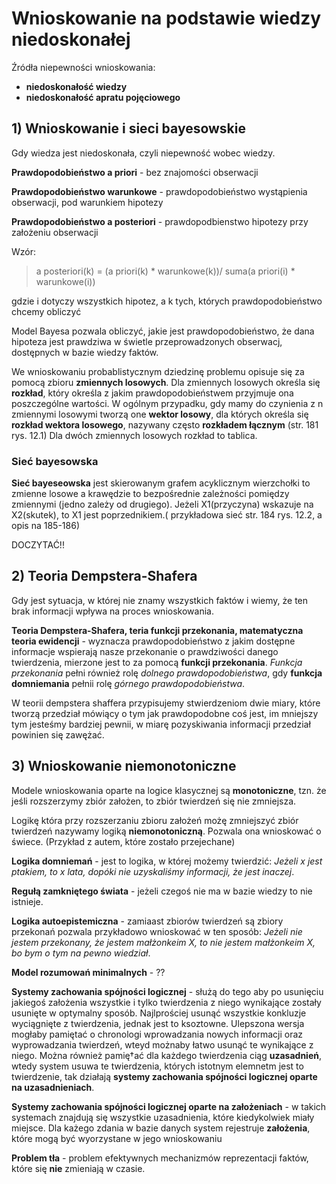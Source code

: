# Wnioskowanie na podstawie wiedzy niedoskonałej

Źródła niepewności wnioskowania:
- **niedoskonałość wiedzy**
- **niedoskonałość apratu pojęciowego**

## 1) Wnioskowanie i sieci bayesowskie

Gdy wiedza jest niedoskonała, czyli niepewność wobec wiedzy.

**Prawdopodobieństwo a priori** - bez znajomości obserwacji

**Prawdopodobieństwo warunkowe** - prawdopodobieństwo wystąpienia obserwacji, pod warunkiem hipotezy

**Prawdopodobieństwo a posteriori** - prawdopodbienstwo hipotezy przy założeniu obserwacji

Wzór:

>a posteriori(k) = (a priori(k) * warunkowe(k))/ suma(a priori(i) * warunkowe(i))

gdzie i dotyczy wszystkich hipotez, a k tych, których prawdopodobieństwo chcemy obliczyć

Model Bayesa pozwala obliczyć, jakie jest prawdopodobieństwo, że dana hipoteza jest prawdziwa w świetle przeprowadzonych obserwacj, dostępnych w bazie wiedzy faktów.

We wnioskowaniu probablistycznym dziedzinę problemu opisuje się za pomocą zbioru **zmiennych losowych**. Dla zmiennych losowych określa się **rozkład**, który określa z jakim prawdopodobieństwem przyjmuje ona poszczególne wartości. W ogólnym przypadku, gdy mamy do czynienia z n zmiennymi losowymi tworzą one **wektor losowy**, dla których określa się **rozkład wektora losowego**, nazywany często **rozkładem łącznym** (str. 181 rys. 12.1) Dla dwóch zmiennych losowych rozkład to tablica.

### Sieć bayesowska

**Sieć bayeseowska** jest skierowanym grafem acyklicznym wierzchołki to zmienne losowe a krawędzie to bezpośrednie zależności pomiędzy zmiennymi (jedno zależy od drugiego). Jeżeli X1(przyczyna) wskazuje na X2(skutek), to X1 jest poprzednikiem.( przykładowa sieć str. 184 rys. 12.2, a opis na 185-186)

DOCZYTAĆ!!

## 2) Teoria Dempstera-Shafera

Gdy jest sytuacja, w której nie znamy wszystkich faktów i wiemy, że ten brak informacji wpływa na proces wnioskowania.

**Teoria Dempstera-Shafera, teria funkcji przekonania, matematyczna teoria ewidencji** - wyznacza prawdopodobieństwo z jakim dostępne informacje wspierają nasze przekonanie o prawdziwości danego twierdzenia, mierzone jest to za pomocą **funkcji przekonania**. *Funkcja przekonania* pełni również rolę *dolnego prawdopodobieństwa*, gdy **funkcja domniemania** pełnii rolę *górnego prawdopodobieństwa*.

W teorii dempstera shaffera przypisujemy stwierdzeniom dwie miary, które tworzą przedział mówiący o tym jak prawdopodobne coś jest, im mniejszy tym jesteśmy bardziej pewnii, w miarę pozyskiwania informacji przedział powinien się zawężać. 

## 3) Wnioskowanie niemonotoniczne

Modele wnioskowania oparte na logice klasycznej są **monotoniczne**, tzn. że jeśli rozszerzymy zbiór założen, to zbiór twierdzeń się nie zmniejsza.

Logikę która przy rozszerzaniu zbioru założeń możę zmniejszyć zbiór twierdzeń nazywamy logiką **niemonotoniczną**. Pozwala ona wnioskować o świece. (Przykład z autem, które zostało przejechane)

**Logika domniemań** - jest to logika, w której możemy twierdzić: *Jeżeli x jest ptakiem, to x lata, dopóki nie uzyskaliśmy informacji, że jest inaczej*.

**Regułą zamkniętego świata** - jeżeli czegoś nie ma w bazie wiedzy to nie istnieje.

**Logika autoepistemiczna** - zamiaast zbiorów twierdzeń są zbiory przekonań pozwala przykładowo wnioskować w ten sposób: *Jeżeli nie jestem przekonany, że jestem małżonkeim X, to nie jestem małżonkeim X, bo bym o tym na pewno wiedział*.

**Model rozumowań minimalnych** - ??

**Systemy zachowania spójności logicznej** - służą do tego aby po usunięciu jakiegoś założenia wszystkie i tylko twierdzenia z niego wynikające zostały usunięte w optymalny sposób. Najlprościej usunąć wszystkie konkluzje wyciągnięte z twierdzenia, jednak jest to ksoztowne. Ulepszona wersja mogłaby pamiętać o chronologi wprowadzania nowych informacji oraz wyprowadzania twierdzeń, wteyd możnaby łatwo usunąć te wynikające z niego. Można również pamię†ać dla każdego twierdzenia ciąg **uzasadnień**, wtedy system usuwa te twierdzenia, których istotnym elemnetm jest to twierdzenie, tak działają **systemy zachowania spójności logicznej oparte na uzasadnieniach**.

**Systemy zachowania spójności logicznej oparte na założeniach** - w takich systemach znajdują się wszystkie uzasadnienia, które kiedykolwiek miały miejsce. Dla każego zdania w bazie danych system rejestruje **założenia**, które mogą być wyorzystane w jego wnioskowaniu

**Problem tła** - problem efektywnych mechanizmów reprezentacji faktów, które się **nie** zmieniają w czasie.
